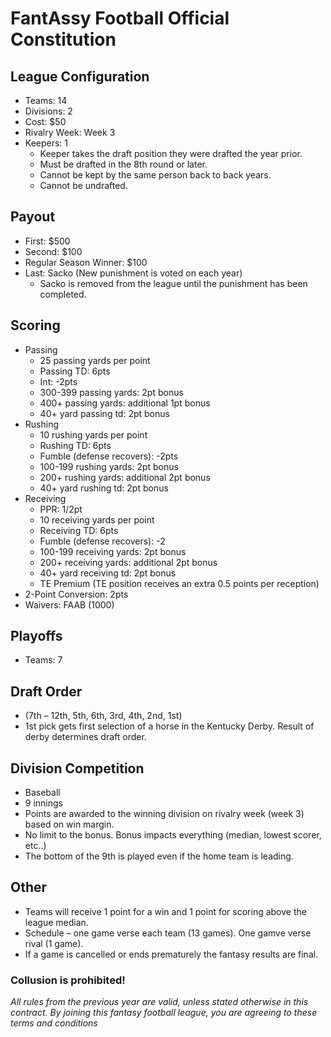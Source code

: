 # FantAssy Football Official Constitution

## League Configuration
* Teams: 14	
* Divisions: 2	
* Cost: $50
* Rivalry Week: Week 3
* Keepers: 1
  * Keeper takes the draft position they were drafted the year prior. 
  * Must be drafted in the 8th round or later. 
  * Cannot be kept by the same person back to back years. 
  * Cannot be undrafted. 

## Payout
* First: $500
* Second: $100
* Regular Season Winner: $100	
* Last: Sacko (New punishment is voted on each year)
  * Sacko is removed from the league until the punishment has been completed.

## Scoring
* Passing
  * 25 passing yards per point
  * Passing TD: 6pts
  * Int: -2pts
  * 300-399 passing yards: 2pt bonus
  * 400+ passing yards: additional 1pt bonus
  * 40+ yard passing td: 2pt bonus
* Rushing
  * 10 rushing yards per point
  * Rushing TD: 6pts
  * Fumble (defense recovers): -2pts
  * 100-199 rushing yards: 2pt bonus
  * 200+ rushing yards: additional 2pt bonus
  * 40+ yard rushing td: 2pt bonus
* Receiving 
  * PPR: 1/2pt
  * 10 receiving yards per point
  * Receiving TD: 6pts
  * Fumble (defense recovers): -2
  * 100-199 receiving yards: 2pt bonus
  * 200+ receiving yards: additional 2pt bonus
  * 40+ yard receiving td: 2pt bonus
  * TE Premium (TE position receives an extra 0.5 points per reception)
* 2-Point Conversion: 2pts
* Waivers: FAAB (1000)

## Playoffs
* Teams: 7		

## Draft Order
* (7th – 12th, 5th, 6th, 3rd, 4th, 2nd, 1st)
* 1st pick gets first selection of a horse in the Kentucky Derby. Result of derby determines draft order.

## Division Competition
* Baseball
* 9 innings
* Points are awarded to the winning division on rivalry week (week 3) based on win margin.
* No limit to the bonus. Bonus impacts everything (median, lowest scorer, etc..)
* The bottom of the 9th is played even if the home team is leading.

## Other
* Teams will receive 1 point for a win and 1 point for scoring above the league median. 
* Schedule – one game verse each team (13 games). One gamve verse rival (1 game).
* If a game is cancelled or ends prematurely the fantasy results are final.

### Collusion is prohibited! 


*All rules from the previous year are valid, unless stated otherwise in this contract. By joining this fantasy football league, you are agreeing to these terms and conditions*
